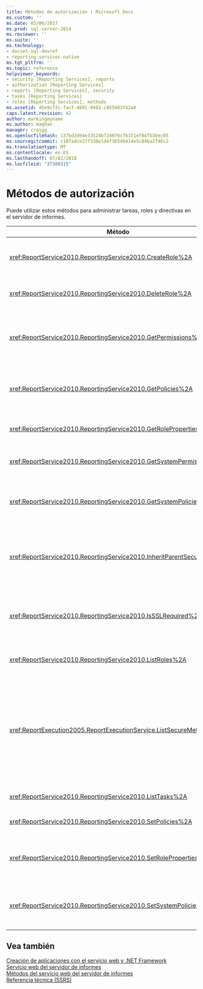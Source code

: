 ```yaml
---
title: Métodos de autorización | Microsoft Docs
ms.custom: ''
ms.date: 03/06/2017
ms.prod: sql-server-2014
ms.reviewer: ''
ms.suite: ''
ms.technology:
- docset-sql-devref
- reporting-services-native
ms.tgt_pltfrm: ''
ms.topic: reference
helpviewer_keywords:
- security [Reporting Services], reports
- authorization [Reporting Services]
- reports [Reporting Services], security
- tasks [Reporting Services]
- roles [Reporting Services], methods
ms.assetid: 45e9cf2c-facf-4801-9482-c855403f42a8
caps.latest.revision: 42
author: markingmyname
ms.author: maghan
manager: craigg
ms.openlocfilehash: 137bd3d94e33524b724076cf6371ef84fb3bec05
ms.sourcegitcommit: c18fadce27f330e1d4f36549414e5c84ba2f46c2
ms.translationtype: MT
ms.contentlocale: es-ES
ms.lasthandoff: 07/02/2018
ms.locfileid: "37309315"
---
```

# <a name="authorization-methods"></a>Métodos de autorización
  Puede utilizar estos métodos para administrar tareas, roles y directivas en el servidor de informes.  
  
|Método|Acción|  
|------------|------------|  
|<xref:ReportService2010.ReportingService2010.CreateRole%2A>|Agrega un nuevo rol a la base de datos del servidor de informes. Este método se aplica solo al modo nativo.|  
|<xref:ReportService2010.ReportingService2010.DeleteRole%2A>|Elimina un rol de la base de datos del servidor de informes. Este método se aplica solo al modo nativo.|  
|<xref:ReportService2010.ReportingService2010.GetPermissions%2A>|Devuelve los permisos de usuario que están asociados a un elemento determinado en la base de datos del servidor de informes o biblioteca de SharePoint.|  
|<xref:ReportService2010.ReportingService2010.GetPolicies%2A>|Devuelve las directivas que están asociados a un elemento determinado en la base de datos del servidor de informes o biblioteca de SharePoint.|  
|<xref:ReportService2010.ReportingService2010.GetRoleProperties%2A>|Devuelve las propiedades de metadatos de rol y una colección de tareas asociadas.|  
|<xref:ReportService2010.ReportingService2010.GetSystemPermissions%2A>|Devuelve los permisos de sistema del usuario. Este método se aplica solo al modo nativo.|  
|<xref:ReportService2010.ReportingService2010.GetSystemPolicies%2A>|Devuelve las directivas del sistema, incluidos los grupos y roles a los que están asociados. Este método se aplica solo al modo nativo.|  
|<xref:ReportService2010.ReportingService2010.InheritParentSecurity%2A>|Elimina las directivas asociadas a un elemento determinado en la base de datos del servidor de informes y establece las directivas de seguridad para el elemento en las de su elemento primario.|  
|<xref:ReportService2010.ReportingService2010.IsSSLRequired%2A>|Devuelve un valor booleano que indica si el protocolo Capa de sockets seguros (SSL) se requiere para utilizar el extremo de <xref:ReportService2010>.|  
|<xref:ReportService2010.ReportingService2010.ListRoles%2A>|Devuelve los nombres y descripciones de los roles que administra el servidor de informes.|  
|<xref:ReportExecution2005.ReportExecutionService.ListSecureMethods%2A>|Devuelve una lista de los métodos del Protocolo simple de acceso a objetos (SOAP) en el extremo de <xref:ReportExecution2005> que requieren una conexión segura cuando se invocan. El valor `SecureConnectionLevel` del servidor de informes se utiliza para determinar qué métodos se devuelven.|  
|<xref:ReportService2010.ReportingService2010.ListTasks%2A>|Devuelve las tareas que son administradas por el servidor de informes.|  
|<xref:ReportService2010.ReportingService2010.SetPolicies%2A>|Establece las directivas que están asociadas a un elemento especificado.|  
|<xref:ReportService2010.ReportingService2010.SetRoleProperties%2A>|Establece las propiedades de los metadatos de rol y asocia un conjunto de tareas a un rol. Este método se aplica solo al modo nativo.|  
|<xref:ReportService2010.ReportingService2010.SetSystemPolicies%2A>|Establece la directiva del sistema que define los grupos y sus roles asociados. Este método se aplica solo al modo nativo.|  
  
## <a name="see-also"></a>Vea también  
 [Creación de aplicaciones con el servicio web y .NET Framework](../net-framework/building-applications-using-the-web-service-and-the-net-framework.md)   
 [Servicio web del servidor de informes](../report-server-web-service.md)   
 [Métodos del servicio web del servidor de informes](report-server-web-service-methods.md)   
 [Referencia técnica &#40;SSRS&#41;](../../technical-reference-ssrs.md)  
  
  
